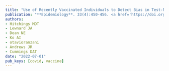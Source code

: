 ```yaml
---
title: "Use of Recently Vaccinated Individuals to Detect Bias in Test-Negative Case-Control Studies of COVID-19 Vaccine Effectiveness"
publication: "**Epidemiology**. 33(4):450-456. <a href='https://doi.org/10.1097/ede.0000000000001484' target='_blank' rel='noopener noreferrer'>10.1097/ede.0000000000001484</a>"
authors:
- Hitchings MDT
- Lewnard JA
- Dean NE
- Ko AI
- otavioranzani
- Andrews JR
- Cummings DAT
date: "2022-07-01"
pub_keys: [covid, vaccine]
---
```

